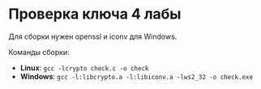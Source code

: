 # Проверка ключа 4 лабы

Для сборки нужен openssl и iconv для Windows.

Команды сборки:
- **Linux**: `gcc -lcrypto check.c -o check`
- **Windows**: `gcc -l:libcrypto.a -l:libiconv.a -lws2_32 -o check.exe`
